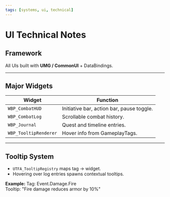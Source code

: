 ```yaml
---
tags: [systems, ui, technical]
---
```


# UI Technical Notes

## Framework
All UIs built with **UMG / CommonUI** + DataBindings.

---

## Major Widgets
| Widget | Function |
|---------|-----------|
| `WBP_CombatHUD` | Initiative bar, action bar, pause toggle. |
| `WBP_CombatLog` | Scrollable combat history. |
| `WBP_Journal` | Quest and timeline entries. |
| `WBP_TooltipRenderer` | Hover info from GameplayTags. |

---

## Tooltip System
- `UTFA_TooltipRegistry` maps tag → widget.  
- Hovering over log entries spawns contextual tooltips.

**Example:**
Tag: Event.Damage.Fire  
Tooltip: "Fire damage reduces armor by 10%"